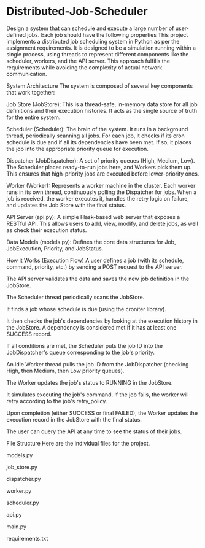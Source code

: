 # Distributed-Job-Scheduler
Design a system that can schedule and execute a large number of user-defined jobs. Each job should have the following properties
This project implements a distributed job scheduling system in Python as per the assignment requirements. It is designed to be a simulation running within a single process, using threads to represent different components like the scheduler, workers, and the API server. This approach fulfills the requirements while avoiding the complexity of actual network communication.

System Architecture
The system is composed of several key components that work together:

Job Store (JobStore): This is a thread-safe, in-memory data store for all job definitions and their execution histories. It acts as the single source of truth for the entire system.

Scheduler (Scheduler): The brain of the system. It runs in a background thread, periodically scanning all jobs. For each job, it checks if its cron schedule is due and if all its dependencies have been met. If so, it places the job into the appropriate priority queue for execution.

Dispatcher (JobDispatcher): A set of priority queues (High, Medium, Low). The Scheduler places ready-to-run jobs here, and Workers pick them up. This ensures that high-priority jobs are executed before lower-priority ones.

Worker (Worker): Represents a worker machine in the cluster. Each worker runs in its own thread, continuously polling the Dispatcher for jobs. When a job is received, the worker executes it, handles the retry logic on failure, and updates the Job Store with the final status.

API Server (api.py): A simple Flask-based web server that exposes a RESTful API. This allows users to add, view, modify, and delete jobs, as well as check their execution status.

Data Models (models.py): Defines the core data structures for Job, JobExecution, Priority, and JobStatus.

How it Works (Execution Flow)
A user defines a job (with its schedule, command, priority, etc.) by sending a POST request to the API server.

The API server validates the data and saves the new job definition in the JobStore.

The Scheduler thread periodically scans the JobStore.

It finds a job whose schedule is due (using the croniter library).

It then checks the job's dependencies by looking at the execution history in the JobStore. A dependency is considered met if it has at least one SUCCESS record.

If all conditions are met, the Scheduler puts the job ID into the JobDispatcher's queue corresponding to the job's priority.

An idle Worker thread pulls the job ID from the JobDispatcher (checking High, then Medium, then Low priority queues).

The Worker updates the job's status to RUNNING in the JobStore.

It simulates executing the job's command. If the job fails, the worker will retry according to the job's retry_policy.

Upon completion (either SUCCESS or final FAILED), the Worker updates the execution record in the JobStore with the final status.

The user can query the API at any time to see the status of their jobs.

File Structure
Here are the individual files for the project.

models.py

job_store.py

dispatcher.py

worker.py

scheduler.py

api.py

main.py

requirements.txt
